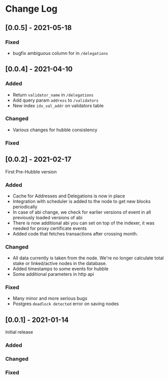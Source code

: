 # Change Log

## [0.0.5] - 2021-05-18
### Fixed
- bugfix ambiguous column for in `/delegations`

## [0.0.4] - 2021-04-10
### Added
- Return `validator_name` in `/delegations`
- Add query param `address` to `/validators`
- New index `idx_val_addr` on validators table

### Changed
- Various changes for hubble consistency
### Fixed

## [0.0.2] - 2021-02-17

First Pre-Hubble version

### Added
- Cache for Addresses and Delegations is now in place
- Integration with scheduler is added to the node to get new blocks periodically
- In case of abi change, we check for earlier versions of event in all previously loaded versions of abi
- There is now additional abi you can set on top of the indexer, it was needed for proxy certificate events
- Added code that fetches transactions after crossing month.

### Changed
- All data currently is taken from the node. We're no longer calculate total stake or linked/active nodes in the database.
- Added timestamps to some events for hubble
- Some additional parameters in http api

### Fixed
- Many minor and more serious bugs
- Postgres `deadlock detected` error on saving nodes


## [0.0.1] - 2021-01-14

Initial release

### Added
### Changed
### Fixed

